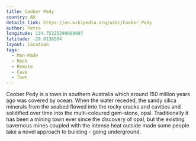 ```yaml
---
title: Coober Pedy
country: AU
details_link: https://en.wikipedia.org/wiki/Coober_Pedy
author: Petro
longitude: 134.75325299999997
latitude: -29.0138504
layout: location
tags:
  - Man-Made
  - Rock
  - Remote
  - Cave
  - Town
---
```

Coober Pedy is a town in southern Australia which around 150 million years ago was covered by ocean. When the water receded, the sandy silica minerals from the seabed flowed into the rocky cracks and cavities and solidified over time into the multi-coloured gem-stone, opal. Traditionally it has been a mining town ever since the discovery of opal, but the existing cavernous mines coupled with the intense heat outside made some people take a novel approach to building - going underground.
